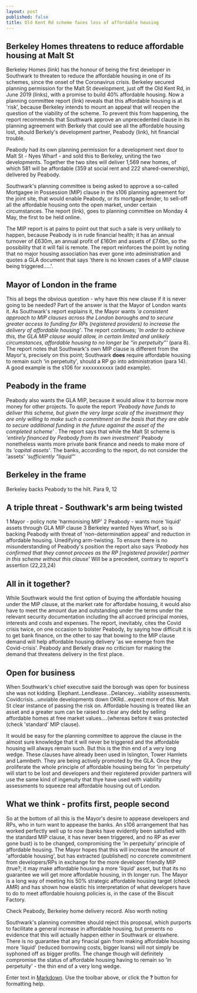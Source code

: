 ```yaml
---
layout: post
published: false
title: Old Kent Rd scheme faces loss of affordable housing
---
```

## Berkeley Homes threatens to reduce affordable housing at Malt St

Berkeley Homes (link) has the honour of being the first developer in Southwark  to threaten to reduce the affordable housing in one of its schemes, since the onset of the Coronavirus crisis.  Berkeley secured planning permission for the Malt St development, just off the Old Kent Rd, in June 2019 (links), with a promise to build 40% affordable housing.  Now a planning committee report (link) reveals that this affordable housing is at 'risk', because Berkeley intends to mount an appeal that will reopen the question of the viability of the scheme.  To prevent this from happening, the report recommends that Southwark approve an unprecedented clause in its planning agreement with Berkely that could see all the affordable housing lost, should Berkely's development partner, Peabody (link), hit financial trouble.

Peabody had its own planning permission for a development next door to Malt St - Nyes Wharf - and sold this to Berkeley, uniting the two developments.  Together the two sites will deliver 1,569 new homes, of which 581 will be affordable (359 at social rent and 222 shared-ownership), delivered by Peabody.

Southwark's planning committee is being asked to approve a so-called Mortgagee in Possession (MIP) clause in the s106 planning agreement for the joint site, that would enable Peabody, or its mortgage lender, to sell-off all the affordable housing onto the open market, under certain circumstances.  The report (link), goes to planning committee on Monday 4 May, the first to be held online.

The MIP report is at pains to point out that such a sale is very unlikely to happen, because Peabody is in rude financial health; it has an annual turnover of £630m, an annual profit of £160m and assets of £7.6bn, so the possibility that it will fail is remote.  The report reinforces the point by noting that no major housing association has ever gone into administration and quotes a GLA document that says 'there is no known cases of a MIP clause being triggered.....'.

## Mayor of London in the frame

This all begs the obvious question - why have this new clause if it is never going to be needed?  Part of the answer is that the Mayor of London wants it.  As Southwark's report explains it, the Mayor wants  _'a consistent approach to MIP clauses across the London boroughs and to secure greater access to funding for RPs (registered providers) to increase the delivery of affordable housing'_.  The report continues; _'In order to achieve this, the GLA MIP clause would allow, in certain limited and unlikely circumstances, affordable housing to no longer be “in perpetuity”'_ (para 8).  The report notes that Southwark's own MIP clause is different from the Mayor's, precisely on this point; Southwark **does** require affordable housing to remain such 'in perpetuity', should a RP go into administration (para 14).  A good example is the s106 for xxxxxxxxxxx (add example).

## Peabody in the frame

Peabody also wants the GLA MIP, because it would allow it to borrow more money for other projects.  To quote the report _'Peabody have funds to deliver this scheme, but given the very large scale of the investment they are only willing to make such a commitment on the basis that they are able to secure additional funding in the future against the asset of the completed scheme'_ .  The report says that while the Malt St scheme is _'entirely financed by Peabody from its own investment'_ Peabody nonetheless wants more private bank finance and needs to make more of its _'capital assets'_. The banks, according to the report, do not consider the 'assets' _'sufficiently "liquid"_'


## Berkeley in the frame

Berkeley backs Peabody to the hilt. Para 9, 12

## A triple threat - Southwark's arm being twisted

1 Mayor - policy note 'harmonising MIP' 2 Peabody - wants more 'liquid' assets through GLA MIP clause 3 Berkeley wanted Nyes Wharf, so is backing Peabody with threat of 'non-determination appeal' and reduction   in affordable housing.
Unedifying arm-twisting.
To ensure there is no misunderstanding of Peabody's position the report also says _'Peabody has confirmed that they cannot procees as the RP [registered provider] partner in this scheme without this clause'_
Will be a precedent, contrary to report's assertion (22,23,24)

## All in it together?

While Southwark would the first option of buying the affordable housing under the MIP clause, at the market rate for affordabe hosuing, it would also have to meet the amount due and outstanding under the terms under the relevant security documentation including the all accrued principal monies, interests and costs and expenses. The report, inevitably, cites the Covid crisis twice, on one occasion to bolster Peabody, by saying how difficult it is to get bank finance, on the other to say that bowing to the MIP clause demand will help affordable housing delivery 'as we emerge from the Covid-crisis'.  Peabody and Berkely draw no criticism for making the demand that threatens delivery in the first place.

## Open for business

When Southwark's chief executive said the borough was open for business she was not kidding. Elephant..Lendlease...Delancey...viability assessments.  Covidcrisis...unviable developments down OKRd...expect more of this.  Malt St clear instance of passing the risk on.  Affordable housing is treated like an asset and a greater sum can be raised to clear any debt by selling affordable homes at free market values....(whereas before it was protected (check 'standard' MIP clause).

It would be easy for the planning committee to approve the clause in the almost sure knowledge that it will never be triggered and the affordable housing will always remain such.  But this is the thin end of a very long wedge.  These clauses have already been used in Islington, Tower Hamlets and Lamnbeth.  They are being actively promoted by the GLA.  Once they proliferate the whole principle of affordable housing being for 'in perpetuity' will start to be lost and developers and their registered provider partners will use the same kind of ingenuity that thye have used with viability assessments to squeeze real affordable housing out of London.


## What we think - profits first, people second

So at the bottom of all this is the Mayor's desire to appease developers and RPs, who in turn want to appease the banks.  An s106 arrangement that has worked perfectly well up to now (banks have evidently been satisfied with the standard MIP clause, it has never been triggered, and no RP as ever gone bust) is to be changed, compromising the 'in perpetuity' principle of affordable housing.  The Mayor hopes that this will increase the amount of 'affordable housing', but has extracted (published) no concrete commitment from developers/RPs in exchange for the more developer friendly MIP (true?; it may make affordable housing a more 'liquid' asset, but that its no guarantee we will get more affordable housing, in th longer run.  The Mayor is a long way of meeting his 50% strategic affordable housing target (check AMR) and has shown how elastic his interpretation of what developers have to do to meet affordable houisng policies is, in the case of the Biscuit Factory.

Check Peabody, Berkeley home delivery record.
Also worth noting 

Southwark's planning committee should reject this proposal, which purports to facilitate a general increase in affordable housing, but presents no evidence that this will actually happen either in Southwark or elswhere.  There is no guarantee that any finacial gain from making affordable housing more 'liquid' (reduced borrowing costs, bigger loans) will not simply be syphoned off as bigger profits.  The change though will definitely compromise the status of affordable housing having to remain so 'in perpetuity' - the thin end of a very long wedge. 

 


Enter text in [Markdown](http://daringfireball.net/projects/markdown/). Use the toolbar above, or click the **?** button for formatting help.
